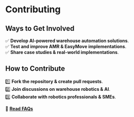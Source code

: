 # Contributing

## Ways to Get Involved
✅ **Develop AI-powered warehouse automation solutions**.  
✅ **Test and improve AMR & EasyMove implementations**.  
✅ **Share case studies & real-world implementations**.  

## How to Contribute
1️⃣ **Fork the repository & create pull requests**.  
2️⃣ **Join discussions on warehouse robotics & AI**.  
3️⃣ **Collaborate with robotics professionals & SMEs**.  

📖 **[Read FAQs](../faq)**
